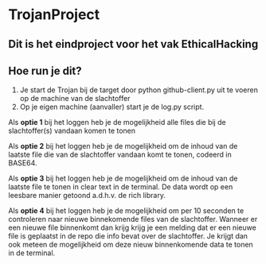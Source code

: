 # TrojanProject
## Dit is het eindproject voor het vak EthicalHacking

## Hoe run je dit?
1. Je start de Trojan bij de target door python github-client.py uit te voeren op de machine van de slachtoffer
2. Op je eigen machine (aanvaller) start je de log.py script. 

  Als **optie 1** bij het loggen heb je de mogelijkheid alle files die bij de slachtoffer(s) vandaan komen te tonen
  
  Als **optie 2** bij het loggen heb je de mogelijkheid om de inhoud van de laatste file die van de slachtoffer vandaan komt te tonen, codeerd in BASE64.
  
  Als **optie 3** bij het loggen heb je de mogelijkheid om de inhoud van de laatste file te tonen in clear text in de terminal. De data wordt op een leesbare manier getoond a.d.h.v. de rich library.  
  
  Als **optie 4** bij het loggen heb je de mogelijkheid om per 10 seconden te controleren naar nieuwe binnekomende files van de slachtoffer. Wanneer er een nieuwe file binnenkomt dan krijg krijg je een melding dat er een nieuwe file is geplaatst in de repo die info bevat over de slachtoffer. Je krijgt dan ook meteen de mogelijkheid om deze nieuw binnenkomende data te tonen in de terminal. 
